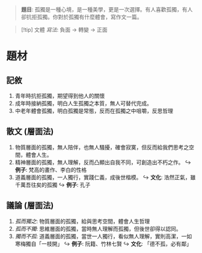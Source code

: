 > **題目**:
> 孤獨是一種心境，是一種美學，更是一次選擇。有人喜歡孤獨，有人卻抗拒孤獨。你對於孤獨有什麼體會，寫作文一篇。

> [!tip] 文體
> *寫法*: 負面 → 轉變 → 正面

# 題材
## 記敘
1. 青年時抗拒孤獨，期望得到他人的關懷
2. 成年時接納孤獨，明白人生孤獨之本質，無人可替代完成。
3. 中老年體會孤獨，明白孤獨是常態，反而在孤獨之中咀嚼，反思哲理

## 散文 (層面法)
1. 物質層面的孤獨，無人陪伴，也無人騷擾，確會寂寞，但反而給我們思考之空間，體會人生。
2. 精神層面的孤獨，無人理解，反而凸顯出自我不同，可創造出不朽之作。
   ↪️ **例子**: 梵高的畫作、李白的性格
3. 道義層面的孤獨，一人獨行，實踐仁義，成後世楷模。
   ↪️ **文化**: 浩然正氣，雖千萬吾往矣的孤獨
   ↪️ **例子**: 孔子

## 議論 (層面法)
1. *孤而獨之*: 物質層面的孤獨，給與思考空間，體會人生哲理
2. *孤而不獨*: 思維層面的孤獨，當時無人理解而孤獨，但後世卻得以認同。
3. *獨而不孤*: 道義層面的孤獨，當世一人獨行，看似無人理解，實則高潔，一如寒梅獨自「一枝開」
↪️ **例子**: 阮籍、竹林七賢
↪️ **文化**: 「德不孤，必有鄰」
